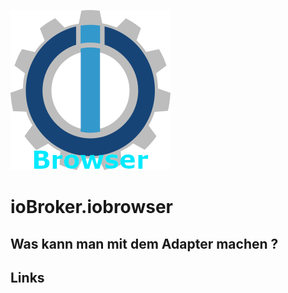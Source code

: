 ![Logo](../admin/iobrowser.png)
# ioBroker.iobrowser

## Was kann man mit dem Adapter machen ?

## Links